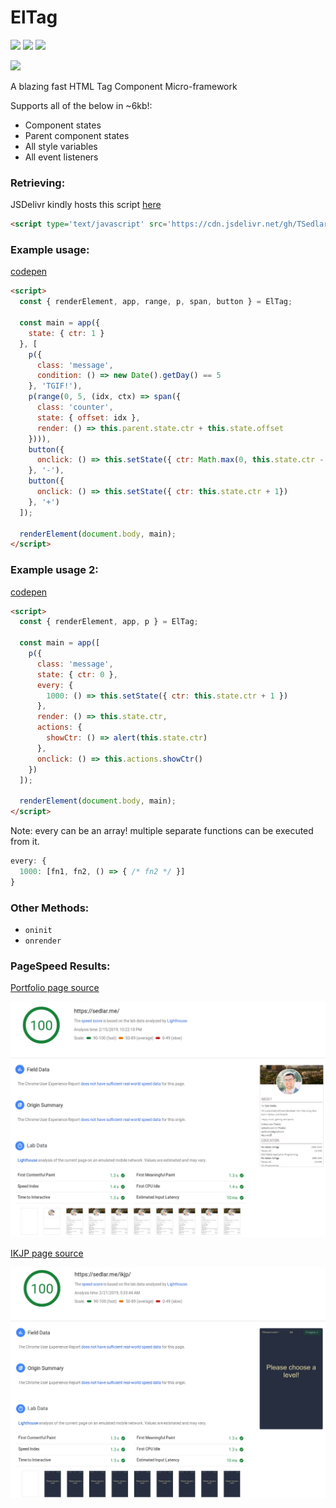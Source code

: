 # ElTag

[![](https://img.shields.io/github/license/mashape/apistatus.svg)](LICENSE)
[![](https://img.shields.io/badge/donate-patreon-orange.svg)](https://www.patreon.com/bePatron?c=954360)
[![](https://img.shields.io/badge/donate-paypal-blue.svg)](https://paypal.me/TSedlar)

[![](https://data.jsdelivr.com/v1/package/gh/TSedlar/eltag/badge)](https://www.jsdelivr.com/package/gh/TSedlar/eltag)

A blazing fast HTML Tag Component Micro-framework

Supports all of the below in ~6kb!:
- Component states
- Parent component states
- All style variables
- All event listeners

### Retrieving:

JSDelivr kindly hosts this script [here](https://www.jsdelivr.com/package/gh/TSedlar/eltag)

```html
<script type='text/javascript' src='https://cdn.jsdelivr.net/gh/TSedlar/eltag@1.1.2/eltag.min.js'>
```

### Example usage:

[codepen](https://codepen.io/tsedlar/pen/MLzyPE?editors=1000)

```html
<script>
  const { renderElement, app, range, p, span, button } = ElTag;

  const main = app({
    state: { ctr: 1 }
  }, [
    p({
      class: 'message',
      condition: () => new Date().getDay() == 5
    }, 'TGIF!'),
    p(range(0, 5, (idx, ctx) => span({ 
      class: 'counter',
      state: { offset: idx },
      render: () => this.parent.state.ctr + this.state.offset
    }))),
    button({
      onclick: () => this.setState({ ctr: Math.max(0, this.state.ctr - 1) })
    }, '-'),
    button({
      onclick: () => this.setState({ ctr: this.state.ctr + 1})
    }, '+')
  ]);

  renderElement(document.body, main);
</script>
```

### Example usage 2:

[codepen](https://codepen.io/tsedlar/pen/GzzWLy?editors=1000)

```html
<script>
  const { renderElement, app, p } = ElTag;

  const main = app([
    p({
      class: 'message',
      state: { ctr: 0 },
      every: {
        1000: () => this.setState({ ctr: this.state.ctr + 1 })
      },
      render: () => this.state.ctr,
      actions: {
        showCtr: () => alert(this.state.ctr)
      },
      onclick: () => this.actions.showCtr()
    })
  ]);

  renderElement(document.body, main);
</script>
```

Note: every can be an array! multiple separate functions can be executed from it.

```js
every: {
  1000: [fn1, fn2, () => { /* fn2 */ }]
}
```

### Other Methods:
- `oninit`
- `onrender`

### PageSpeed Results:

[Portfolio page source](https://github.com/TSedlar/tsedlar.github.io/blob/master/index.html)

![](test/pagespeed-sedlar.png)

[IKJP page source](https://github.com/TSedlar/tsedlar.github.io/blob/master/ikjp/index.html)

![](test/pagespeed-ikjp.png)
